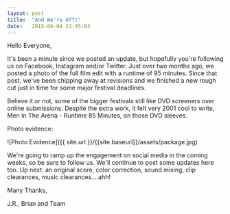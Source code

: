 ```yaml
---
layout: post
title:  "And We're Off!"
date:   2015-06-04 23:45:03
---
```


Hello Everyone,

It's been a minute since we posted an update, but hopefully you're following us on Facebook, Instagram and/or Twitter. Just over two months ago, we posted a photo of the full film edit with a runtime of 95 minutes. Since that post, we've been chipping away at revisions and we finished a new rough cut just in time for some major festival deadlines. 

Believe it or not, some of the bigger festivals still like DVD screeners over online submissions. Despite the extra work, it felt very 2001 cool to write, Men In The Arena - Runtime 85 Minutes, on those DVD sleeves. 

Photo evidence:

![Photo Evidence]({{ site.url }}/{{site.baseurl}}/assets/package.jpg)

We're going to ramp up the engagement on social media in the coming weeks, so be sure to follow us. We'll continue to post some updates here too. Up next: an original score, color correction, sound mixing, clip clearances, music clearances....ahh!

Many Thanks, 

J.R., Brian and Team